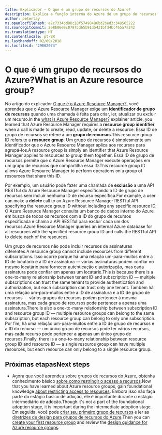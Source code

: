 ```yaml
---
title: Explicador – O que é um grupo de recursos do Azure?
description: Explica a função interna do Azure de um grupo de recursos
author: petertay
ms.openlocfilehash: e7c7334bd88c28f57498486bd2bed3c349565222
ms.sourcegitcommit: 2e8b06e9c07875d65b91d5431bfd4bc465a7a242
ms.translationtype: HT
ms.contentlocale: pt-BR
ms.lasthandoff: 02/09/2018
ms.locfileid: "29062074"
---
```

# <a name="what-is-an-azure-resource-group"></a><span data-ttu-id="e09c3-103">O que é um grupo de recursos do Azure?</span><span class="sxs-lookup"><span data-stu-id="e09c3-103">What is an Azure resource group?</span></span>

<span data-ttu-id="e09c3-104">No artigo do explicador [O que é o Azure Resource Manager?](resource-manager-explainer.md), você aprendeu que o Azure Resource Manager exige um **identificador de grupo de recursos** quando uma chamada é feita para criar, ler, atualizar ou excluir um recurso.</span><span class="sxs-lookup"><span data-stu-id="e09c3-104">In the [what is Azure Resource Manager?](resource-manager-explainer.md) explainer article, you learned that Azure Resource Manager requires a **resource group identifier** when a call is made to create, read, update, or delete a resource.</span></span> <span data-ttu-id="e09c3-105">Essa ID de grupo de recursos se refere a um **grupo de recursos**.</span><span class="sxs-lookup"><span data-stu-id="e09c3-105">This resource group ID refers to a **resource group**.</span></span> <span data-ttu-id="e09c3-106">Um grupo de recursos é simplesmente um identificador que o Azure Resource Manager aplica aos recursos para agrupá-los.</span><span class="sxs-lookup"><span data-stu-id="e09c3-106">A resource group is simply an identifier that Azure Resource Manager applies to resources to group them together.</span></span> <span data-ttu-id="e09c3-107">Essa ID de grupo de recursos permite que o Azure Resource Manager execute operações em um grupo de recursos que compartilha essa ID.</span><span class="sxs-lookup"><span data-stu-id="e09c3-107">This resource group ID allows Azure Resource Manager to perform operations on a group of resources that share this ID.</span></span>

<span data-ttu-id="e09c3-108">Por exemplo, um usuário pode fazer uma chamada de **exclusão** a uma API RESTful do Azure Resource Manager especificando a ID de grupo de recursos sem incluir nenhuma ID de recurso específica.</span><span class="sxs-lookup"><span data-stu-id="e09c3-108">For example, a user can make a **delete** call to an Azure Resource Manager RESTful API specifying the resource group ID without including any specific resource ID.</span></span> <span data-ttu-id="e09c3-109">O Azure Resource Manager consulta um banco de dados interno do Azure em busca de todos os recursos com a ID do grupo de recursos especificada e chama a API RESTful para excluir cada um dos recursos.</span><span class="sxs-lookup"><span data-stu-id="e09c3-109">Azure Resource Manager queries an internal Azure database for all resources with the specified resource group ID and calls the RESTful API to delete each of the resources.</span></span>

<span data-ttu-id="e09c3-110">Um grupo de recursos não pode incluir recursos de assinaturas diferentes.</span><span class="sxs-lookup"><span data-stu-id="e09c3-110">A resource group cannot include resources from different subscriptions.</span></span> <span data-ttu-id="e09c3-111">Isso ocorre porque há uma relação um-para-muitos entre a ID de locatário e a ID de assinatura &mdash; várias assinaturas podem confiar no mesmo locatário para fornecer autenticação e autorização, mas cada assinatura pode confiar em apenas um locatário.</span><span class="sxs-lookup"><span data-stu-id="e09c3-111">This is because there is a one-to-many relationship between tenant ID and subscription ID &mdash; multiple subscriptions can trust the same tenant to provide authentication and authorization, but each subscription can trust only one tenant.</span></span> <span data-ttu-id="e09c3-112">Também há uma relação um-para-muitos entre a ID de assinatura e a ID de grupo de recursos &mdash; vários grupos de recursos podem pertencer à mesma assinatura, mas cada grupo de recursos pode pertencer a apenas uma assinatura.</span><span class="sxs-lookup"><span data-stu-id="e09c3-112">There is also a one-to-many relationship between subscription ID and resource group ID &mdash; multiple resource groups can belong to the same subscription, but each resource group can belong to only one subscription.</span></span> <span data-ttu-id="e09c3-113">Por fim, há uma relação um-para-muitos entre a ID de grupo de recursos e a ID do recurso &mdash; um único grupo de recursos pode ter vários recursos, mas cada recurso pode pertencer a apenas um único grupo de recursos.</span><span class="sxs-lookup"><span data-stu-id="e09c3-113">Finally, there is a one-to-many relationship between resource group ID and resource ID &mdash; a single resource group can have multiple resources, but each resource can only belong to a single resource group.</span></span>

## <a name="next-steps"></a><span data-ttu-id="e09c3-114">Próximas etapas</span><span class="sxs-lookup"><span data-stu-id="e09c3-114">Next steps</span></span>

* <span data-ttu-id="e09c3-115">Agora que você aprendeu sobre grupos de recursos do Azure, obtenha conhecimento básico [sobre como restringir o acesso a recursos](/azure/active-directory/active-directory-understanding-resource-access?toc=/azure/architecture/cloud-adoption-guide/toc.json).</span><span class="sxs-lookup"><span data-stu-id="e09c3-115">Now that you have learned about Azure resource groups, gain foundational knowledge [about restricting access to resources](/azure/active-directory/active-directory-understanding-resource-access?toc=/azure/architecture/cloud-adoption-guide/toc.json).</span></span> <span data-ttu-id="e09c3-116">Embora isso não faça parte do estágio básico de adoção, ele é importante durante o estágio intermediário de adoção.</span><span class="sxs-lookup"><span data-stu-id="e09c3-116">Though it's not a part of the foundational adoption stage, it is important during the intermediate adoption stage.</span></span> <span data-ttu-id="e09c3-117">Em seguida, você pode [criar seu primeiro grupo de recursos](/azure/azure-resource-manager/resource-group-portal?toc=/azure/architecture/cloud-adoption-guide/toc.json) e ler as [diretrizes de design para grupos de recursos do Azure](resource-group.md).</span><span class="sxs-lookup"><span data-stu-id="e09c3-117">Then you can [create your first resource group](/azure/azure-resource-manager/resource-group-portal?toc=/azure/architecture/cloud-adoption-guide/toc.json) and review the [design guidance for Azure resource groups](resource-group.md).</span></span>

